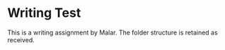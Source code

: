 # Writing Test
This is a writing assignment by Malar. The folder structure is retained as received.
